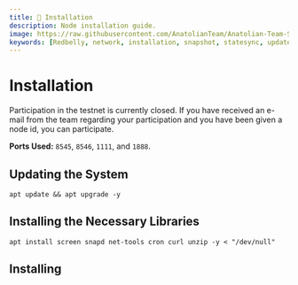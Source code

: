 ```yaml
---
title: 💾 Installation
description: Node installation guide.
image: https://raw.githubusercontent.com/AnatolianTeam/Anatolian-Team-Services/main/docs/Testnet/redbelly/img/Redbelly-Service-Cover.jpg
keywords: [Redbelly, network, installation, snapshot, statesync, update]
---
```


# Installation 
Participation in the testnet is currently closed. If you have received an e-mail from the team regarding your participation and you have been given a node id, you can participate.

**Ports Used:** `8545`, `8546`, `1111`, and `1888`.

## Updating the System
```shell
apt update && apt upgrade -y
```

## Installing the Necessary Libraries
```shell
apt install screen snapd net-tools cron curl unzip -y < "/dev/null"
```

## Installing 
```shell

```


